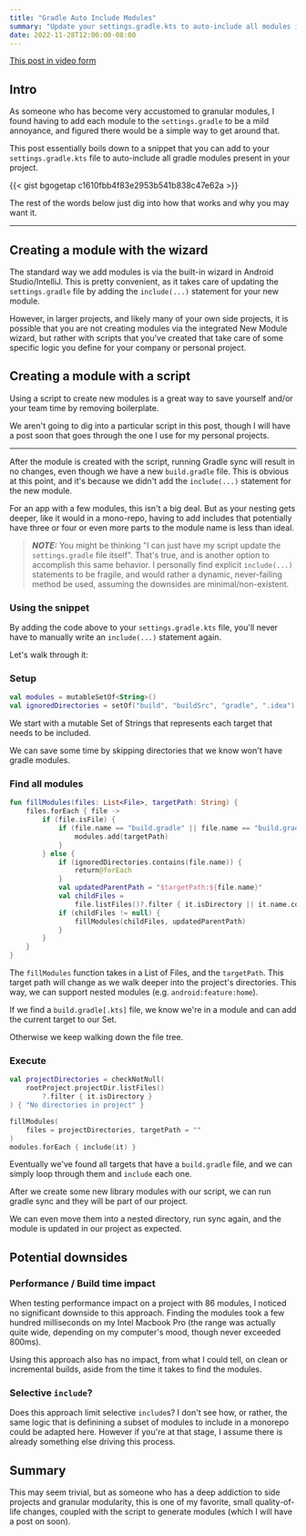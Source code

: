 ```yaml
---
title: "Gradle Auto Include Modules"
summary: "Update your settings.gradle.kts to auto-include all modules in your project"
date: 2022-11-28T12:00:00-08:00
---
```


[This post in video form](https://youtu.be/msCs86Puh6c)

## Intro
As someone who has become very accustomed to granular modules, I found having to add each module to the `settings.gradle` to be a mild annoyance, and figured there would be a simple way to get around that.

This post essentially boils down to a snippet that you can add to your `settings.gradle.kts` file to auto-include all gradle modules present in your project.

{{< gist bgogetap c1610fbb4f83e2953b541b838c47e62a >}}

The rest of the words below just dig into how that works and why you may want it.
______

## Creating a module with the wizard
The standard way we add modules is via the built-in wizard in Android Studio/IntelliJ. This is pretty convenient, as it takes care of updating the `settings.gradle` file by adding the `include(...)` statement for your new module.

However, in larger projects, and likely many of your own side projects, it is possible that you are not creating modules via the integrated New Module wizard, but rather with scripts that you've created that take care of some specific logic you define for your company or personal project. 

## Creating a module with a script
Using a script to create new modules is a great way to save yourself and/or your team time by removing boilerplate.

We aren't going to dig into a particular script in this post, though I will have a post soon that goes through the one I use for my personal projects.

_____

After the module is created with the script, running Gradle sync will result in no changes, even though we have a new `build.gradle` file. This is obvious at this point, and it's because we didn't add the `include(...)` statement for the new module.

For an app with a few modules, this isn't a big deal. But as your nesting gets deeper, like it would in a mono-repo, having to add includes that potentially have three or four or even more parts to the module name is less than ideal.

> **_NOTE:_** You might be thinking "I can just have my script update the `settings.gradle` file itself". That's true, and is another option to accomplish this same behavior. I personally find explicit `include(...)` statements to be fragile, and would rather a dynamic, never-failing method be used, assuming the downsides are minimal/non-existent.

### Using the snippet
By adding the code above to your `settings.gradle.kts` file, you'll never have to manually write an `include(...)` statement again.

Let's walk through it:

### Setup
```kotlin
val modules = mutableSetOf<String>()
val ignoredDirectories = setOf("build", "buildSrc", "gradle", ".idea")
```

We start with a mutable Set of Strings that represents each target that needs to be included.

We can save some time by skipping directories that we know won't have gradle modules.

### Find all modules
```kotlin
fun fillModules(files: List<File>, targetPath: String) {
    files.forEach { file ->
        if (file.isFile) {
            if (file.name == "build.gradle" || file.name == "build.gradle.kts") {
                modules.add(targetPath)
            }
        } else {
            if (ignoredDirectories.contains(file.name)) {
                return@forEach
            }
            val updatedParentPath = "$targetPath:${file.name}"
            val childFiles =
                file.listFiles()?.filter { it.isDirectory || it.name.contains(".gradle") }
            if (childFiles != null) {
                fillModules(childFiles, updatedParentPath)
            }
        }
    }
}
```
The `fillModules` function takes in a List of Files, and the `targetPath`. This target path will change as we walk deeper into the project's directories. This way, we can support nested modules (e.g. `android:feature:home`).

If we find a `build.gradle[.kts]` file, we know we're in a module and can add the current target to our Set.

Otherwise we keep walking down the file tree.

### Execute
```kotlin
val projectDirectories = checkNotNull(
    rootProject.projectDir.listFiles()
        ?.filter { it.isDirectory }
) { "No directories in project" }

fillModules(
    files = projectDirectories, targetPath = ""
)
modules.forEach { include(it) }
```

Eventually we've found all targets that have a `build.gradle` file, and we can simply loop through them and `include` each one.

After we create some new library modules with our script, we can run gradle sync and they will be part of our project.

We can even move them into a nested directory, run sync again, and the module is updated in our project as expected.

## Potential downsides

### Performance / Build time impact
When testing performance impact on a project with 86 modules, I noticed no significant downside to this approach. Finding the modules took a few hundred milliseconds on my Intel Macbook Pro (the range was actually quite wide, depending on my computer's mood, though never exceeded 800ms).

Using this approach also has no impact, from what I could tell, on clean or incremental builds, aside from the time it takes to find the modules.

### Selective `include`?
Does this approach limit selective `include`s? I don't see how, or rather, the same logic that is definining a subset of modules to include in a monorepo could be adapted here. However if you're at that stage, I assume there is already something else driving this process.

## Summary
This may seem trivial, but as someone who has a deep addiction to side projects and granular modularity, this is one of my favorite, small quality-of-life changes, coupled with the script to generate modules (which I will have a post on soon).